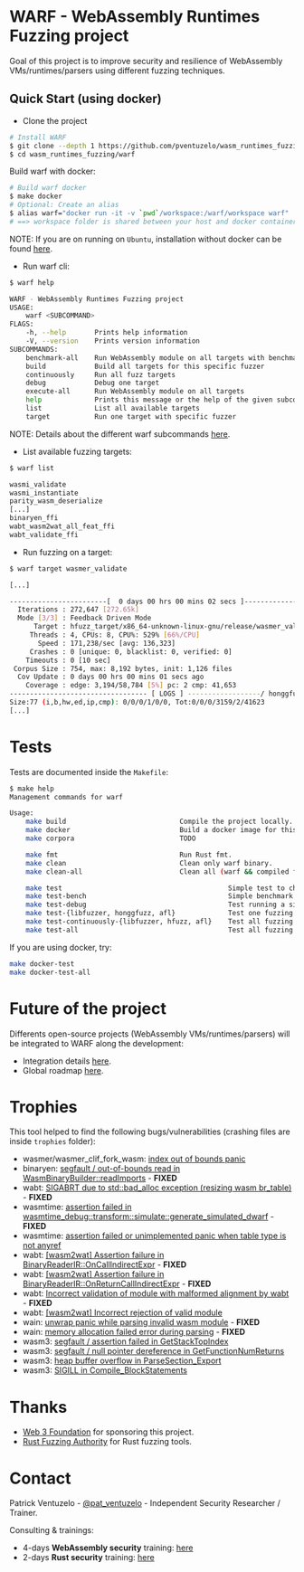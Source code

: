 # WARF - WebAssembly Runtimes Fuzzing project

Goal of this project is to improve security and resilience of WebAssembly VMs/runtimes/parsers using different fuzzing techniques.

## Quick Start (using docker)

- Clone the project
``` sh
# Install WARF
$ git clone --depth 1 https://github.com/pventuzelo/wasm_runtimes_fuzzing
$ cd wasm_runtimes_fuzzing/warf
```

Build warf with docker:
``` sh
# Build warf docker
$ make docker
# Optional: Create an alias
$ alias warf="docker run -it -v `pwd`/workspace:/warf/workspace warf"
# ==> workspace folder is shared between your host and docker container.
```
NOTE: If you are on running on `Ubuntu`, installation without docker can be found [here](docs/INSTALL.md).


- Run warf cli:
``` sh
$ warf help

WARF - WebAssembly Runtimes Fuzzing project
USAGE:
    warf <SUBCOMMAND>
FLAGS:
    -h, --help       Prints help information
    -V, --version    Prints version information
SUBCOMMANDS:
    benchmark-all    Run WebAssembly module on all targets with benchmark
    build            Build all targets for this specific fuzzer
    continuously     Run all fuzz targets
    debug            Debug one target
    execute-all      Run WebAssembly module on all targets
    help             Prints this message or the help of the given subcommand(s)
    list             List all available targets
    target           Run one target with specific fuzzer
```
NOTE: Details about the different warf subcommands [here](docs/WARF_SUBCOMMANDS.md).

- List available fuzzing targets:
``` sh
$ warf list

wasmi_validate
wasmi_instantiate
parity_wasm_deserialize
[...]
binaryen_ffi
wabt_wasm2wat_all_feat_ffi
wabt_validate_ffi
```

- Run fuzzing on a target:
``` sh
$ warf target wasmer_validate

[...]

------------------------[  0 days 00 hrs 00 mins 02 secs ]----------------------
  Iterations : 272,647 [272.65k]
  Mode [3/3] : Feedback Driven Mode
      Target : hfuzz_target/x86_64-unknown-linux-gnu/release/wasmer_validate
     Threads : 4, CPUs: 8, CPU%: 529% [66%/CPU]
       Speed : 171,238/sec [avg: 136,323]
     Crashes : 0 [unique: 0, blacklist: 0, verified: 0]
    Timeouts : 0 [10 sec]
 Corpus Size : 754, max: 8,192 bytes, init: 1,126 files
  Cov Update : 0 days 00 hrs 00 mins 01 secs ago
    Coverage : edge: 3,194/58,784 [5%] pc: 2 cmp: 41,653
---------------------------------- [ LOGS ] ------------------/ honggfuzz 2.0 /-
Size:77 (i,b,hw,ed,ip,cmp): 0/0/0/1/0/0, Tot:0/0/0/3159/2/41623
[...]
```

# Tests

Tests are documented inside the `Makefile`:
``` sh
$ make help
Management commands for warf

Usage:
    make build                            Compile the project locally.
    make docker                           Build a docker image for this project.
    make corpora                          TODO

    make fmt                              Run Rust fmt.
    make clean                            Clean only warf binary.
    make clean-all                        Clean all (warf && compiled fuzz target harnesses).

    make test                                         Simple test to check warf and execute_all is working.
    make test-bench                                   Simple benchmark using execute_all.
    make test-debug                                   Test running a simple wasm to a debugging tool.
    make test-{libfuzzer, honggfuzz, afl}             Test one fuzzing hardness over choosen fuzzer.
    make test-continuously-{libfuzzer, hfuzz, afl}    Test all fuzzing hardness over choosen fuzzer.
    make test-all                                     Test all fuzzing hardness over all fuzzers.

```

If you are using docker, try:
``` sh
make docker-test
make docker-test-all
```

# Future of the project

Differents open-source projects (WebAssembly VMs/runtimes/parsers) will be integrated to WARF along the development:
- Integration details [here](docs/INTEGRATION.md).
- Global roadmap [here](docs/ROADMAP.md).

# Trophies

This tool helped to find the following bugs/vulnerabilities (crashing files are inside `trophies` folder):
- wasmer/wasmer_clif_fork_wasm: [index out of bounds panic](https://github.com/wasmerio/wasmer/issues/1372)
- binaryen: [segfault / out-of-bounds read in WasmBinaryBuilder::readImports](https://github.com/WebAssembly/binaryen/issues/2751) - **FIXED**
- wabt: [SIGABRT due to std::bad_alloc exception (resizing wasm br_table)](https://github.com/WebAssembly/wabt/issues/1386) - **FIXED**
- wasmtime: [assertion failed in wasmtime_debug::transform::simulate::generate_simulated_dwarf](https://github.com/bytecodealliance/wasmtime/issues/1506) - **FIXED**
- wasmtime: [assertion failed or unimplemented panic when table type is not anyref](https://github.com/bytecodealliance/wasmtime/issues/1601)
- wabt: [[wasm2wat] Assertion failure in BinaryReaderIR::OnCallIndirectExpr](https://github.com/WebAssembly/wabt/issues/1413) - **FIXED**
- wabt: [[wasm2wat] Assertion failure in BinaryReaderIR::OnReturnCallIndirectExpr](https://github.com/WebAssembly/wabt/issues/1414) - **FIXED**
- wabt: [Incorrect validation of module with malformed alignment by wabt](https://github.com/WebAssembly/wabt/issues/1453) - **FIXED**
- wabt: [[wasm2wat] Incorrect rejection of valid module](https://github.com/WebAssembly/wabt/issues/1455)
- wain: [unwrap panic while parsing invalid wasm module](https://github.com/rhysd/wain/issues/29) - **FIXED**
- wain: [memory allocation failed error during parsing](https://github.com/rhysd/wain/issues/30) - **FIXED**
- wasm3: [segfault / assertion failed in GetStackTopIndex](https://github.com/wasm3/wasm3/issues/151)
- wasm3: [segfault / null pointer dereference in GetFunctionNumReturns](https://github.com/wasm3/wasm3/issues/152)
- wasm3: [heap buffer overflow in ParseSection_Export](https://github.com/wasm3/wasm3/issues/153)
- wasm3: [SIGILL in Compile_BlockStatements](https://github.com/wasm3/wasm3/issues/154)

# Thanks

- [Web 3 Foundation](https://web3.foundation/) for sponsoring this project.
- [Rust Fuzzing Authority](https://github.com/rust-fuzz) for Rust fuzzing tools.


# Contact

Patrick Ventuzelo - [@pat_ventuzelo](https://twitter.com/pat_ventuzelo) - Independent Security Researcher / Trainer.

Consulting & trainings:
* 4-days **WebAssembly security** training: [here](https://webassembly-security.com/trainings/)
* 2-days **Rust security** training: [here](https://webassembly-security.com/rust-security-training/)
